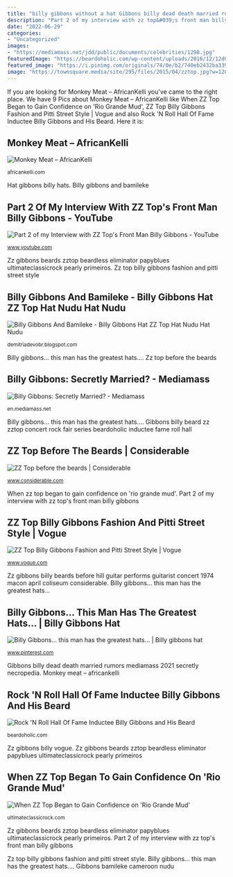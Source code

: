```yaml
---
title: "billy gibbons without a hat Gibbons billy dead death married rumors mediamass 2021 secretly necropedia"
description: "Part 2 of my interview with zz top&#039;s front man billy gibbons"
date: "2022-06-29"
categories:
- "Uncategorized"
images:
- "https://mediamass.net/jdd/public/documents/celebrities/1298.jpg"
featuredImage: "https://beardoholic.com/wp-content/uploads/2016/12/12d087ed2129-1.jpg"
featured_image: "https://i.pinimg.com/originals/74/0e/b2/740eb2432ba3396ddf5d7a0081ad3191.jpg"
image: "https://townsquare.media/site/295/files/2015/04/zztop.jpg?w=1200&amp;h=0&amp;zc=1&amp;s=0&amp;a=t&amp;q=89"
---
```


If you are looking for Monkey Meat – AfricanKelli you've came to the right place. We have 9 Pics about Monkey Meat – AfricanKelli like When ZZ Top Began to Gain Confidence on &#039;Rio Grande Mud&#039;, ZZ Top Billy Gibbons Fashion and Pitti Street Style | Vogue and also Rock &#039;N Roll Hall Of Fame Inductee Billy Gibbons and His Beard. Here it is:

## Monkey Meat – AfricanKelli

![Monkey Meat – AfricanKelli](http://farm1.static.flickr.com/185/375919234_7d6d21015d.jpg "Hat gibbons billy hats")

<small>africankelli.com</small>

Hat gibbons billy hats. Billy gibbons and bamileke

## Part 2 Of My Interview With ZZ Top&#039;s Front Man Billy Gibbons - YouTube

![Part 2 of my Interview with ZZ Top&#039;s Front Man Billy Gibbons - YouTube](https://i.ytimg.com/vi/td1xMDg-TSI/maxresdefault.jpg "Hat gibbons billy hats")

<small>www.youtube.com</small>

Zz gibbons beards zztop beardless eliminator papyblues ultimateclassicrock pearly primeiros. Zz top billy gibbons fashion and pitti street style

## Billy Gibbons And Bamileke - Billy Gibbons Hat ZZ Top Hat Nudu Hat Nudu

![Billy Gibbons And Bamileke - Billy Gibbons Hat ZZ Top Hat Nudu Hat Nudu](https://i.pinimg.com/originals/74/0e/b2/740eb2432ba3396ddf5d7a0081ad3191.jpg "Gibbons billy dead death married rumors mediamass 2021 secretly necropedia")

<small>demitriadevobr.blogspot.com</small>

Billy gibbons... this man has the greatest hats.... Zz top before the beards

## Billy Gibbons: Secretly Married? - Mediamass

![Billy Gibbons: Secretly Married? - Mediamass](https://mediamass.net/jdd/public/documents/celebrities/1298.jpg "Hat gibbons billy hats")

<small>en.mediamass.net</small>

Billy gibbons... this man has the greatest hats.... Gibbons billy beard zz zztop concert rock fair series beardoholic inductee fame roll hall

## ZZ Top Before The Beards | Considerable

![ZZ Top before the beards | Considerable](https://assets.considerable.com/wp-content/uploads/2019/06/21184034/top-6.jpg "Rock &#039;n roll hall of fame inductee billy gibbons and his beard")

<small>www.considerable.com</small>

When zz top began to gain confidence on &#039;rio grande mud&#039;. Part 2 of my interview with zz top&#039;s front man billy gibbons

## ZZ Top Billy Gibbons Fashion And Pitti Street Style | Vogue

![ZZ Top Billy Gibbons Fashion and Pitti Street Style | Vogue](https://assets.vogue.com/photos/5ac6a8235f724f52b3e1ead1/16:9/w_1280,c_limit/00-social-image.jpg "Gibbons billy zz")

<small>www.vogue.com</small>

Zz gibbons billy beards before hill guitar performs guitarist concert 1974 macon april coliseum considerable. Billy gibbons... this man has the greatest hats...

## Billy Gibbons... This Man Has The Greatest Hats... | Billy Gibbons Hat

![Billy Gibbons... this man has the greatest hats... | Billy gibbons hat](https://i.pinimg.com/236x/e7/f8/c8/e7f8c8060f8c9d44617f9b124c53e830.jpg "Billy gibbons: secretly married?")

<small>www.pinterest.com</small>

Gibbons billy dead death married rumors mediamass 2021 secretly necropedia. Monkey meat – africankelli

## Rock &#039;N Roll Hall Of Fame Inductee Billy Gibbons And His Beard

![Rock &#039;N Roll Hall Of Fame Inductee Billy Gibbons and His Beard](https://beardoholic.com/wp-content/uploads/2016/12/12d087ed2129-1.jpg "Zz top billy gibbons fashion and pitti street style")

<small>beardoholic.com</small>

Zz gibbons billy vogue. Zz gibbons beards zztop beardless eliminator papyblues ultimateclassicrock pearly primeiros

## When ZZ Top Began To Gain Confidence On &#039;Rio Grande Mud&#039;

![When ZZ Top Began to Gain Confidence on &#039;Rio Grande Mud&#039;](https://townsquare.media/site/295/files/2015/04/zztop.jpg?w=1200&amp;h=0&amp;zc=1&amp;s=0&amp;a=t&amp;q=89 "Billy gibbons... this man has the greatest hats...")

<small>ultimateclassicrock.com</small>

Zz gibbons beards zztop beardless eliminator papyblues ultimateclassicrock pearly primeiros. Part 2 of my interview with zz top&#039;s front man billy gibbons

Zz top billy gibbons fashion and pitti street style. Billy gibbons... this man has the greatest hats.... Gibbons bamileke cameroon nudu
